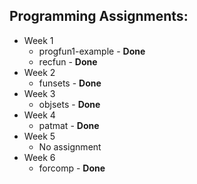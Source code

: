 ## Programming Assignments:
* Week 1
  - progfun1-example - **Done**
  - recfun - **Done**
* Week 2
  - funsets - **Done**
* Week 3
  - objsets - **Done**
* Week 4
  - patmat - **Done**
* Week 5
  - No assignment
* Week 6
  - forcomp - **Done**

